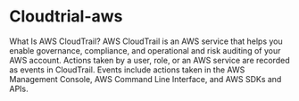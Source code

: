 # Cloudtrial-aws
What Is AWS CloudTrail?
AWS CloudTrail is an AWS service that helps you enable governance,
compliance, and operational and risk auditing of your AWS account. Actions taken by a user, role,
or an AWS service are recorded as events in CloudTrail. Events include actions taken in the AWS Management Console, AWS Command Line Interface,
and AWS SDKs and APIs.


